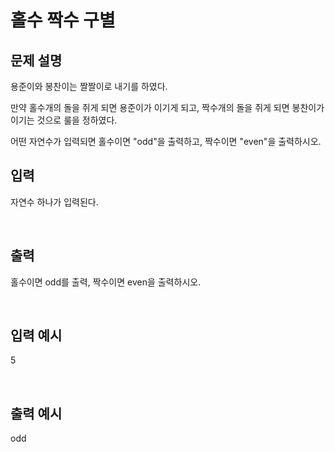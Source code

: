 # 홀수 짝수 구별

## 문제 설명

용준이와 봉찬이는 짤짤이로 내기를 하였다.

만약 홀수개의 돌을 쥐게 되면 용준이가 이기게 되고, 짝수개의 돌을 쥐게 되면 봉찬이가 이기는 것으로 룰을 정하였다.

어떤 자연수가 입력되면  홀수이면 "odd"을 출력하고, 짝수이면 "even"을 출력하시오.



## 입력

자연수 하나가 입력된다.

​

## 출력

홀수이면 odd를 출력, 짝수이면 even을 출력하시오.

​

## 입력 예시   

5

​

## 출력 예시

odd

​
